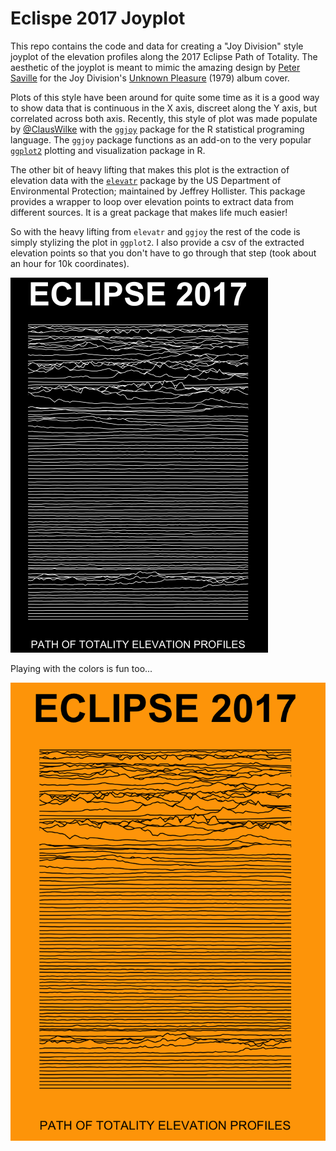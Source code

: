 # Eclispe 2017 Joyplot
This repo contains the code and data for creating a "Joy Division" style joyplot of the elevation profiles along the 2017 Eclipse Path of Totality.  The aesthetic of the joyplot is meant to mimic the amazing design by [Peter Saville](https://en.wikipedia.org/wiki/Peter_Saville_(graphic_designer)) for the Joy Division's [Unknown Pleasure](https://en.wikipedia.org/wiki/Unknown_Pleasures) (1979) album cover.

Plots of this style have been around for quite some time as it is a good way to show data that is continuous in the X axis, discreet along the Y axis, but correlated across both axis.  Recently, this style of plot was made populate by [@ClausWilke](https://twitter.com/ClausWilke) with the [`ggjoy`](https://github.com/clauswilke/ggjoy) package for the R statistical programing language. The `ggjoy` package functions as an add-on to the very popular [`ggplot2`](http://ggplot2.org/) plotting and visualization package in R.

The other bit of heavy lifting that makes this plot is the extraction of elevation data with the [`elevatr`](https://github.com/usepa/elevatr) package by the US Department of Environmental Protection; maintained by Jeffrey Hollister. This package provides a wrapper to loop over elevation points to extract data from different sources. It is a great package that makes life much easier!

So with the heavy lifting from `elevatr` and `ggjoy` the rest of the code is simply stylizing the plot in `ggplot2`. I also provide a csv of the extracted elevation points so that you don't have to go through that step (took about an hour for 10k coordinates).

![Eclispe2017joyplot](https://github.com/mrecos/Eclipse2017joyplot/blob/master/images/readme_plot.png)

Playing with the colors is fun too...

![Eclispe2017joyplot in orange](https://github.com/mrecos/Eclipse2017joyplot/blob/master/images/readme_orange.png)
